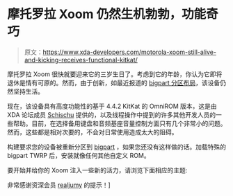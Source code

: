 # 摩托罗拉 Xoom 仍然生机勃勃，功能奇巧

> 原文：<https://www.xda-developers.com/motorola-xoom-still-alive-and-kicking-receives-functional-kitkat/>

摩托罗拉 Xoom 很快就要迎来它的三岁生日了。考虑到它的年龄，你认为它即将退休是情有可原的。然而，由于创新，如最近报道的 [bigpart 分区布局](http://www.xda-developers.com/android/squeeze-bigger-roms-onto-the-motorola-xoom-with-bigpart/ "Squeeze Bigger ROMs onto the Motorola Xoom with BigPart")，该设备仍然坚持生活。

现在，该设备具有高度功能性的基于 4.4.2 KitKat 的 OmniROM 版本，这是由 XDA 论坛成员 [Schischu](http://forum.xda-developers.com/member.php?u=2371134) 提供的，以及线程操作中提到的许多其他开发人员的一些帮助。目前，在选择备用键盘和音频基座音量控制方面只有几个非常小的问题。然而，这些都是相对次要的，不会对日常使用造成太大的阻碍。

构建要求您的设备被重新分区到 [bigpart](http://www.xda-developers.com/android/squeeze-bigger-roms-onto-the-motorola-xoom-with-bigpart/ "Squeeze Bigger ROMs onto the Motorola Xoom with BigPart") ，如果您还没有这样做的话。加载特殊的 bigpart TWRP 后，安装就像任何其他自定义 ROM。

要开始并给你的 Xoom 注入一些新的活力，请浏览下面相应的主题:

非常感谢资深会员 [realjumy](http://forum.xda-developers.com/member.php?u=697814) 的提示！]